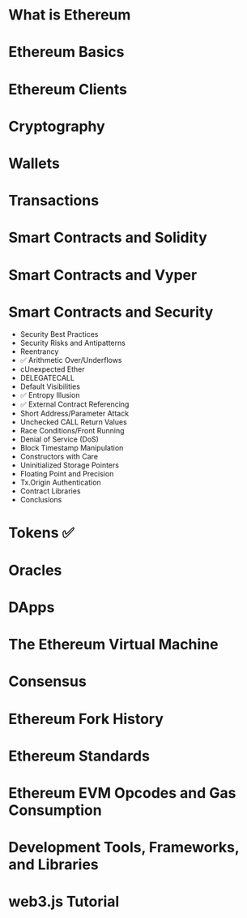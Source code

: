 # What is Ethereum
# Ethereum Basics
# Ethereum Clients 
# Cryptography
# Wallets
# Transactions
# Smart Contracts and Solidity
# Smart Contracts and Vyper
# Smart Contracts and Security
- Security Best Practices
- Security Risks and Antipatterns
- Reentrancy
- ✅ Arithmetic Over/Underflows
- cUnexpected Ether
- DELEGATECALL
- Default Visibilities
- ✅ Entropy Illusion
- ✅ External Contract Referencing
- Short Address/Parameter Attack
- Unchecked CALL Return Values
- Race Conditions/Front Running
- Denial of Service (DoS)
- Block Timestamp Manipulation
- Constructors with Care
- Uninitialized Storage Pointers
- Floating Point and Precision
- Tx.Origin Authentication
- Contract Libraries
- Conclusions
# Tokens ✅
# Oracles
# DApps
# The Ethereum Virtual Machine
# Consensus
# Ethereum Fork History
# Ethereum Standards
# Ethereum EVM Opcodes and Gas Consumption
# Development Tools, Frameworks, and Libraries
# web3.js Tutorial
